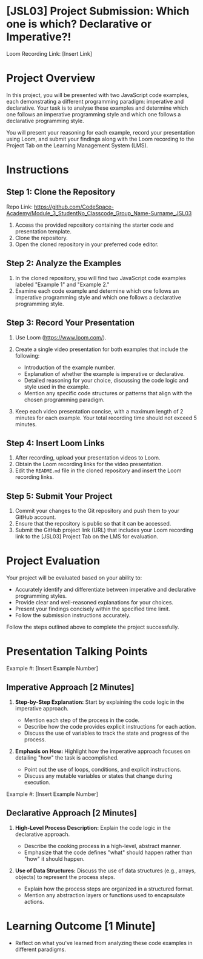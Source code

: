 # [JSL03] Project Submission: Which one is which? Declarative or Imperative?!

Loom Recording Link: [Insert Link]

# Project Overview

In this project, you will be presented with two JavaScript code examples, each demonstrating a different programming paradigm: imperative and declarative. Your task is to analyse these examples and determine which one follows an imperative programming style and which one follows a declarative programming style. 

You will present your reasoning for each example, record your presentation using Loom, and submit your findings along with the Loom recording to the Project Tab on the Learning Management System (LMS).

# Instructions

## Step 1: Clone the Repository

Repo Link: https://github.com/CodeSpace-Academy/Module_3_StudentNo_Classcode_Group_Name-Surname_JSL03

1. Access the provided repository containing the starter code and presentation template.
2. Clone the repository.
3. Open the cloned repository in your preferred code editor.

## Step 2: Analyze the Examples

1. In the cloned repository, you will find two JavaScript code examples labeled "Example 1" and "Example 2."
2. Examine each code example and determine which one follows an imperative programming style and which one follows a declarative programming style.

## Step 3: Record Your Presentation

1. Use Loom (https://www.loom.com/).
2. Create a single video presentation for both examples that include the following:

   - Introduction of the example number.
   - Explanation of whether the example is imperative or declarative.
   - Detailed reasoning for your choice, discussing the code logic and style used in the example.
   - Mention any specific code structures or patterns that align with the chosen programming paradigm.
   
3. Keep each video presentation concise, with a maximum length of 2 minutes for each example. Your total recording time should not exceed 5 minutes.

## Step 4: Insert Loom Links

1. After recording, upload your presentation videos to Loom.
2. Obtain the Loom recording links for the video presentation.
3. Edit the `README.md` file in the cloned repository and insert the Loom recording links.
   
## Step 5: Submit Your Project
1. Commit your changes to the Git repository and push them to your GitHub account.
2. Ensure that the repository is public so that it can be accessed.
3. Submit the GitHub project link (URL) that includes your Loom recording link to the [JSL03] Project Tab on the LMS for evaluation.

# Project Evaluation

Your project will be evaluated based on your ability to:

- Accurately identify and differentiate between imperative and declarative programming styles.
- Provide clear and well-reasoned explanations for your choices.
- Present your findings concisely within the specified time limit.
- Follow the submission instructions accurately.

Follow the steps outlined above to complete the project successfully.

# Presentation Talking Points

Example #: [Insert Example Number]

## Imperative Approach [2 Minutes]
1. **Step-by-Step Explanation:** Start by explaining the code logic in the imperative approach.
   - Mention each step of the process in the code.
   - Describe how the code provides explicit instructions for each action.
   - Discuss the use of variables to track the state and progress of the process.

2. **Emphasis on How:** Highlight how the imperative approach focuses on detailing "how" the task is accomplished.
   - Point out the use of loops, conditions, and explicit instructions.
   - Discuss any mutable variables or states that change during execution.


Example #: [Insert Example Number]

## Declarative Approach [2 Minutes]
1. **High-Level Process Description:** Explain the code logic in the declarative approach.
   - Describe the cooking process in a high-level, abstract manner.
   - Emphasize that the code defines "what" should happen rather than "how" it should happen.

2. **Use of Data Structures:** Discuss the use of data structures (e.g., arrays, objects) to represent the process steps.
   - Explain how the process steps are organized in a structured format.
   - Mention any abstraction layers or functions used to encapsulate actions.

# Learning Outcome [1 Minute]
- Reflect on what you've learned from analyzing these code examples in different paradigms.

